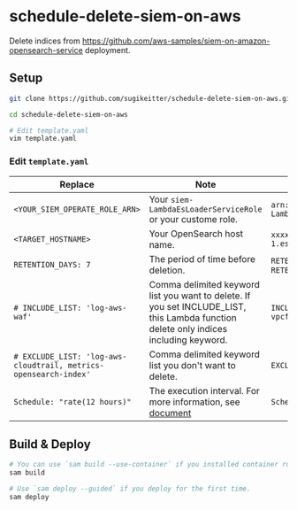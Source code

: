 # schedule-delete-siem-on-aws
Delete indices from https://github.com/aws-samples/siem-on-amazon-opensearch-service deployment.

## Setup

```bash
git clone https://github.com/sugikeitter/schedule-delete-siem-on-aws.git

cd schedule-delete-siem-on-aws

# Edit template.yaml
vim template.yaml
```

### Edit `template.yaml`
| Replace | Note | Example |
|---|---|---|
| `<YOUR_SIEM_OPERATE_ROLE_ARN>` | Your `siem-LambdaEsLoaderServiceRole` or your custome role. | `arn:aws:iam::123456789012:role/siem-LambdaEsLoaderServiceRoleXXXXXXX` |
| `<TARGET_HOSTNAME>` | Your OpenSearch host name. | `xxxxxx.ap-northeast-1.es.amazonaws.com` |
| `RETENTION_DAYS: 7` | The period of time before deletion. | `RETENTION_DAYS: 21 # about 3 weeks`, `RETENTION_DAYS: 365 # about 1 year` |
| `# INCLUDE_LIST: 'log-aws-waf'` | Comma delimited keyword list you want to delete. If you set INCLUDE_LIST, this Lambda function delete only indices including keyword. | `INCLUDE_LIST: 'log-aws-waf, log-aws-vpcflowlogs, log-aws-s3accesslog` |
| `# EXCLUDE_LIST: 'log-aws-cloudtrail, metrics-opensearch-index'` | Comma delimited keyword list you don't want to delete. | `EXCLUDE_LIST: 'log-aws-cloudtrail'` |
| `Schedule: "rate(12 hours)"` | The execution interval. For more information, see [document](https://docs.aws.amazon.com/serverless-application-model/latest/developerguide/sam-property-function-schedule.html#sam-function-schedule-schedule) | `Schedule: "rate(6 hours)"` |

## Build & Deploy
```bash
# You can use `sam build --use-container` if you installed container runtime.
sam build

# Use `sam deploy --guided` if you deploy for the first time.
sam deploy
```
